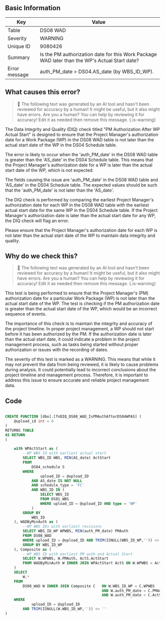 ## Basic Information
| Key         | Value          |
|-------------|----------------|
| Table       | DS08 WAD |
| Severity    | WARNING |
| Unique ID   | 9080426   |
| Summary     | Is the PM authorization date for this Work Package WAD later than the WP's Actual Start date? |
| Error message | auth_PM_date > DS04.AS_date (by WBS_ID_WP). |

## What causes this error?

> :robot: The following text was generated by an AI tool and hasn't been reviewed for accuracy by a human! It might be useful, but it also might have errors. Are you a human? You can help by reviewing it for accuracy! Edit it as needed then remove this message.
{.is-warning}

The Data Integrity and Quality (DIQ) check titled "PM Authorization After WP Actual Start" is designed to ensure that the Project Manager's authorization date for a Work Package (WP) in the DS08 WAD table is not later than the actual start date of the WP in the DS04 Schedule table. 

The error is likely to occur when the 'auth_PM_date' in the DS08 WAD table is greater than the 'AS_date' in the DS04 Schedule table. This means that the Project Manager's authorization date for a WP is later than the actual start date of the WP, which is not expected. 

The fields causing the issue are 'auth_PM_date' in the DS08 WAD table and 'AS_date' in the DS04 Schedule table. The expected values should be such that the 'auth_PM_date' is not later than the 'AS_date'. 

The DIQ check is performed by comparing the earliest Project Manager's authorization date for each WP in the DS08 WAD table with the earliest actual start date for the same WP in the DS04 Schedule table. If the Project Manager's authorization date is later than the actual start date for any WP, the DIQ check will flag an error. 

Please ensure that the Project Manager's authorization date for each WP is not later than the actual start date of the WP to maintain data integrity and quality.
## Why do we check this?

> :robot: The following text was generated by an AI tool and hasn't been reviewed for accuracy by a human! It might be useful, but it also might have errors. Are you a human? You can help by reviewing it for accuracy! Edit it as needed then remove this message.
{.is-warning}

This test is being performed to ensure that the Project Manager's (PM) authorization date for a particular Work Package (WP) is not later than the actual start date of the WP. The test is checking if the PM authorization date is greater than the actual start date of the WP, which would be an incorrect sequence of events. 

The importance of this check is to maintain the integrity and accuracy of the project timeline. In proper project management, a WP should not start before it has been authorized by the PM. If the authorization date is later than the actual start date, it could indicate a problem in the project management process, such as tasks being started without proper authorization or issues with the recording of dates.

The severity of this test is marked as a WARNING. This means that while it may not prevent the data from being reviewed, it is likely to cause problems during analysis. It could potentially lead to incorrect conclusions about the project timeline and management process. Therefore, it is important to address this issue to ensure accurate and reliable project management data.
## Code

```sql

CREATE FUNCTION [dbo].[fnDIQ_DS08_WAD_IsPMAuthAfterDS04WPAS] (
	@upload_id int = 0
)
RETURNS TABLE
AS RETURN
(
	
	with WPActStart as (
		--WP WBS Id with earliest actual start
		SELECT WBS_ID WBS, MIN(AS_date) ActStart
		FROM
			DS04_schedule S 
		WHERE 
				upload_ID = @upload_ID 
			AND AS_date IS NOT NULL 
			AND schedule_type = 'FC'
			AND WBS_ID IN (
				SELECT WBS_ID
				FROM DS01_WBS
				WHERE upload_ID = @upload_ID AND type = 'WP'
			)
		GROUP BY 
			WBS_ID
	), WADByMinAuth as (
		--WP WBS IDs with earliest revisions
		SELECT WBS_ID_WP WPWBS, MIN(auth_PM_date) PMAuth
		FROM DS08_WAD
		WHERE upload_ID = @upload_ID AND TRIM(ISNULL(WBS_ID_WP,'')) <> ''
		GROUP BY WBS_ID_WP
	), Composite as (
		--WP WBS ID with earliest PM auth and Actual Start
		SELECT W.WPWBS, W.PMAuth, ActS.ActStart
		FROM WADByMinAuth W INNER JOIN WPActStart ActS ON W.WPWBS = ActS.WBS
	)
	SELECT 
		W.*
	FROM
		DS08_WAD W INNER JOIN Composite C 	ON W.WBS_ID_WP = C.WPWBS
											AND W.auth_PM_date = C.PMAuth
											AND W.auth_PM_date > C.ActStart
	WHERE
			upload_ID = @upload_ID  
		AND TRIM(ISNULL(W.WBS_ID_WP,'')) <> ''
)
```

